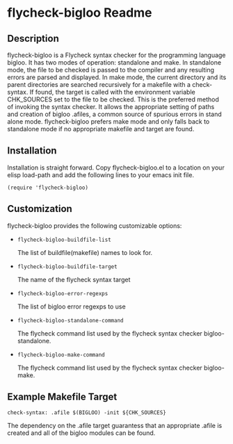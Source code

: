 # flycheck-bigloo Readme


## Description

flycheck-bigloo is a Flycheck syntax checker for the programming language bigloo. It has two modes of operation: standalone and make. In standalone mode, the file to be checked is passed to the compiler and any resulting errors are parsed and displayed. In make mode, the current directory and its parent directories are searched recursively for a makefile with a check-syntax. If found, the target is called with the environment variable CHK_SOURCES set to the file to be checked. This is the preferred method of invoking the syntax checker. It allows the appropriate setting of paths and creation of bigloo .afiles, a common source of spurious errors in stand alone mode. flycheck-bigloo prefers make mode and only falls back to standalone mode if no appropriate makefile and target are found.

## Installation
Installation is straight forward. Copy flycheck-bigloo.el to a location on your elisp load-path and add the following lines to your emacs init file.

`(require 'flycheck-bigloo)`

## Customization

flycheck-bigloo provides the following customizable options:

* `flycheck-bigloo-buildfile-list`

   The list of buildfile(makefile) names to look for.

* `flycheck-bigloo-buildfile-target`

   The name of the flycheck syntax target

* `flycheck-bigloo-error-regexps`

   The list of bigloo error regexps to use

* `flycheck-bigloo-standalone-command`

   The flycheck command list used by the flycheck syntax checker bigloo-standalone.

* `flycheck-bigloo-make-command`

   The flycheck command list used by the flycheck syntax checker bigloo-make.


## Example Makefile Target

`check-syntax: .afile
	$(BIGLOO) -init ${CHK_SOURCES}`

The dependency on the .afile target guarantess that an appropriate .afile is created and all of the bigloo modules can be found.
